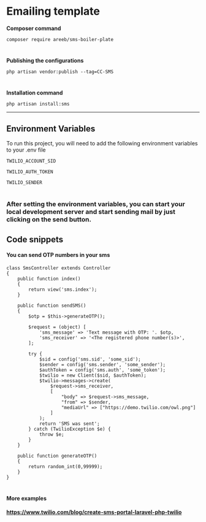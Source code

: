 # Emailing template

**Composer command** 

```
composer require areeb/sms-boiler-plate
```


#

**Publishing the configurations**

```
php artisan vendor:publish --tag=CC-SMS
```

#

**Installation command**

```
php artisan install:sms
```
---

## Environment Variables

To run this project, you will need to add the following environment variables to your .env file

`TWILIO_ACCOUNT_SID`

`TWILIO_AUTH_TOKEN`

`TWILIO_SENDER`

#

### After setting the environment variables, you can start your local development server and start sending mail by just clicking on the send button.

## Code snippets

#### You can send OTP numbers in your sms
```
class SmsController extends Controller
{
    public function index()
    {
        return view('sms.index');
    }

    public function sendSMS()
    {
        $otp = $this->generateOTP();

        $request = (object) [
            'sms_message' => 'Text message with OTP: '. $otp,
            'sms_receiver' => '<The registered phone number(s)>',
        ];

        try {
            $sid = config('sms.sid', 'some_sid');
            $sender = config('sms.sender', 'some_sender');
            $authToken = config('sms.auth', 'some_token');
            $twilio = new Client($sid, $authToken);
            $twilio->messages->create(
                $request->sms_receiver,
                [
                    "body" => $request->sms_message,
                    "from" => $sender,
                    "mediaUrl" => ["https://demo.twilio.com/owl.png"]
                ]
            );
            return 'SMS was sent';
        } catch (TwilioException $e) {
            throw $e;
        }
    }

    public function generateOTP()
    {
        return random_int(0,99999);
    }
}
```

# 


#### More examples

**https://www.twilio.com/blog/create-sms-portal-laravel-php-twilio**
